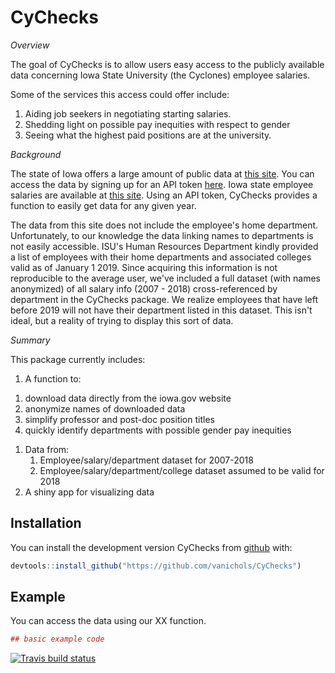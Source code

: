 
<!-- README.md is generated from README.Rmd. Please edit that file -->
CyChecks
========

<!-- 
[![Lifecycle: experimental](https://img.shields.io/badge/lifecycle-experimental-orange.svg)](https://www.tidyverse.org/lifecycle/#experimental) 
-->
*Overview*

The goal of CyChecks is to allow users easy access to the publicly available data concerning Iowa State University (the Cyclones) employee salaries.

Some of the services this access could offer include:

1.  Aiding job seekers in negotiating starting salaries.
2.  Shedding light on possible pay inequities with respect to gender
3.  Seeing what the highest paid positions are at the university.

*Background*

The state of Iowa offers a large amount of public data at [this site](https://data.iowa.gov/). You can access the data by signing up for an API token [here](https://dev.socrata.com/foundry/data.iowa.gov/s3p7-wy6w). Iowa state employee salaries are available at [this site](https://data.iowa.gov/State-Finances/State-of-Iowa-Salary-Book/s3p7-wy6w). Using an API token, CyChecks provides a function to easily get data for any given year.

The data from this site does not include the employee's home department. Unfortunately, to our knowledge the data linking names to departments is not easily accessible. ISU's Human Resources Department kindly provided a list of employees with their home departments and associated colleges valid as of January 1 2019. Since acquiring this information is not reproducible to the average user, we've included a full dataset (with names anonymized) of all salary info (2007 - 2018) cross-referenced by department in the CyChecks package. We realize employees that have left before 2019 will not have their department listed in this dataset. This isn't ideal, but a reality of trying to display this sort of data.

*Summary*

This package currently includes:

1.  A function to:

<!-- -->

1.  download data directly from the iowa.gov website
2.  anonymize names of downloaded data
3.  simplify professor and post-doc position titles
4.  quickly identify departments with possible gender pay inequities

<!-- -->

1.  Data from:
    1.  Employee/salary/department dataset for 2007-2018
    2.  Employee/salary/department/college dataset assumed to be valid for 2018
2.  A shiny app for visualizing data

Installation
------------

You can install the development version CyChecks from [github](https://CRAN.R-project.org) with:

``` r
devtools::install_github("https://github.com/vanichols/CyChecks")
```

Example
-------

You can access the data using our XX function.

``` r
## basic example code
```

[![Travis build status](https://travis-ci.org/vanichols/CyChecks.svg?branch=master)](https://travis-ci.org/vanichols/CyChecks)
